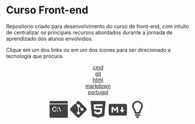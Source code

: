 # Curso Front-end

Repositorio criado para desenvolvimento do curso de front-end, com intuito de centralizar os principais recursos abordados durante a jornada de aprendizado dos alunos envolvidos.

Clique em um dos links ou em um dos icones para ser direcionado a tecnologia que procura.  

<div align=center>
    
[cmd](./markdown/cmd.md)  
[git](./markdown/git.md)  
[html](./markdown/html.md)  
[markdown](./markdown/markdown.md)  
[portugol](./Portugol)

[![cmd](./imagens/icons8-cmd-50.png)](./markdown/cmd.md)
[![git](./imagens/icons8-git-50.png)](./markdown/git.md)
[![html](./imagens/icons8-html5-50.png)](./markdown/html.md)
[![markdown](./imagens/icons8-redução-de-preço-50.png)](./markdown/markdown.md)
[![portugol](./imagens/logo-portugol-black.png)](./Portugol)

</div>